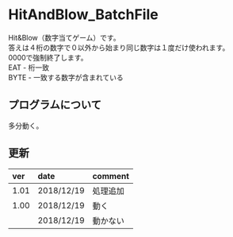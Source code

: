 # HitAndBlow_BatchFile
Hit&Blow（数字当てゲーム）です。  
答えは４桁の数字で０以外から始まり同じ数字は１度だけ使われます。  
0000で強制終了します。  
EAT - 桁一致  
BYTE - 一致する数字が含まれている

## プログラムについて
多分動く。  

## 更新
|ver|date|comment|
|:---|:---|:---|
|1.01|2018/12/19|処理追加|
|1.00|2018/12/19|動く|  
||2018/12/19|動かない|
